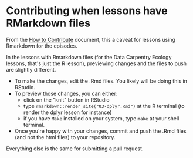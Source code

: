 # Contributing when lessons have RMarkdown files

From the [How to Contribute](how-to-contribute.md) document, this a caveat
for lessons using Rmarkdown for the episodes.

In the lessons with Rmarkdown files (for the Data Carpentry Ecology lessons, that's just the R lesson), previewing changes and the files to push are slightly different.

- To make the changes, edit the .Rmd files. You likely will be doing this in RStudio.
- To preview those changes, you can either:
  * click on the "knit" button in RStudio
  * type `rmarkdown::render_site("03-dplyr.Rmd")` at the R terminal (to render the dplyr lesson for instance)
  * if you have `Make` installed on your system, type `make` at your shell terminal.
- Once you're happy with your changes, commit and push the .Rmd files (and not the html files) to your repository.

Everything else is the same for submitting a pull request. 

